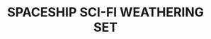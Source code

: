 ---
title: "SPACESHIP SCI-FI WEATHERING SET"
price: "1450" 
desc: "Set efekata"
img_path: "/assets/img/A.MIG-7444.jpg"
brand: AMMO
available: true
special_offer: false
new: false
soon: false
cat: "Weathering"
subcat: "wet-setovi"
subsubcat: "wet-setovi"
sifra: "A.MIG-7444"
---